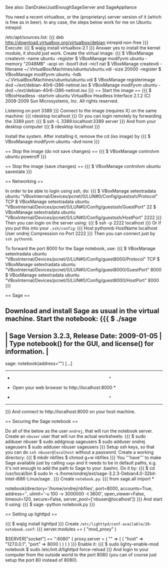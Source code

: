 See also: DanDrake/JustEnoughSageServer and SageAppliance

You need a recent virtualbox, or the (proprietary) server version of it (which is free as in beer). In any case, the steps below work for me on Ubuntu intrepid:


/etc/apt/sources.list:
{{{
deb http://download.virtualbox.org/virtualbox/debian intrepid non-free
}}}
Execute:
{{{
$ wajig install virtualbox-2.1
}}}
Answer yes to install the kernel module, it should just work. Create the virtual image:
{{{
$ VBoxManage createvm -name ubuntu -register
$ VBoxManage modifyvm ubuntu -memory "2048MB" -acpi on -boot1 dvd -nic1 nat
$ VBoxManage createvdi -filename ~/.VirtualBox/Machines/ubuntu/ubuntu.vdi -size 20000 -register
$ VBoxManage modifyvm ubuntu -hdb ~/.VirtualBox/Machines/ubuntu/ubuntu.vdi
$ VBoxManage registerimage dvd ~/ext/debian-40r6-i386-netinst.iso
$ VBoxManage modifyvm ubuntu -dvd ~/ext/debian-40r6-i386-netinst.iso
}}}
== Start the image ==
{{{
$ VBoxHeadless -startvm ubuntu
VirtualBox Headless Interface 2.1.2
(C) 2008-2009 Sun Microsystems, Inc.
All rights reserved.

Listening on port 3389
}}}
Connect to the image (requires X) on the same machine:
{{{
rdesktop localhost
}}}
Or you can login remotely by forwarding the 3389 port:
{{{
$ ssh -L 3389:localhost:3389 server
}}}
And from your desktop computer
{{{
$ rdesktop localhost
}}}

Install the system. After installing it, remove the cd (iso image) by
{{{
$ VBoxManage modifyvm ubuntu -dvd none
}}}

== Stop the image (do not save changes) ==
{{{
$ VBoxManage controlvm ubuntu poweroff
}}}

== Stop the image (save changes) ==
{{{
$ VBoxManage controlvm ubuntu savestate
}}}


== Networking ==

In order to be able to login using ssh, do:
{{{
$ VBoxManage setextradata ubuntu "VBoxInternal/Devices/pcnet/0/LUN#0/Config/guestssh/Protocol" TCP
$ VBoxManage setextradata ubuntu "VBoxInternal/Devices/pcnet/0/LUN#0/Config/guestssh/GuestPort" 22
$ VBoxManage setextradata ubuntu "VBoxInternal/Devices/pcnet/0/LUN#0/Config/guestssh/HostPort" 2222
}}}
Then you can login on the server using:
{{{
$ ssh -p 2222 localhost
}}}
Or if you put this into your `.ssh/config`:
{{{
Host pythonnb
    HostName localhost
    User ondrej
    Compression no
    Port 2222
}}}
Then you can connect just by `ssh pythonnb`.

To forward the port 8000 for the Sage notebook, use:
{{{
$ VBoxManage setextradata ubuntu "VBoxInternal/Devices/pcnet/0/LUN#0/Config/guest8000/Protocol" TCP
$ VBoxManage setextradata ubuntu "VBoxInternal/Devices/pcnet/0/LUN#0/Config/guest8000/GuestPort" 8000
$ VBoxManage setextradata ubuntu "VBoxInternal/Devices/pcnet/0/LUN#0/Config/guest8000/HostPort" 8000
}}}

== Sage ==

Download and install Sage as usual in the virtual machine. Start the notebook:
{{{
$ ./sage
----------------------------------------------------------------------
| Sage Version 3.2.3, Release Date: 2009-01-05                       |
| Type notebook() for the GUI, and license() for information.        |
----------------------------------------------------------------------
sage: notebook(address="")
[...]
**************************************************
*                                                *
* Open your web browser to http://localhost:8000 *
*                                                *
**************************************************
}}}
And connect to http://localhost:8000 on your host machine.


== Securing the Sage notebook ==

Do all of the below as the user `ondrej`, that will run the notebook server. Create an `nbuser` user that will run the actual worksheets:
{{{
$ sudo adduser nbuser
$ sudo addgroup sageusers
$ sudo adduser ondrej sageusers
$ sudo adduser nbuser sageusers
}}}
Setup ssh keys, so that you can do `ssh nbuser@localhost` without a password.
Create a working directory:
{{{
$ mkdir nbfiles
$ chmod g+w nbfiles
}}}
You '''have''' to make Sage available just by calling `sage` and it needs to be in default paths, e.g. it's not enough to add the path to Sage to your .bashrc. Do it by:
{{{
$ cd /usr/local/bin
$ sudo ln -s /home/ondrej/ext/sage-3.2.3-Debian4.0-32bit-Intel-i686-Linux/sage .
}}}
Create `notebook.py`:
{{{
from sage.all import *

notebook(directory='/home/ondrej/nbfiles', port=8000, accounts=True, address='', ulimit='-u 100 -v 3000000 -t 3600', open_viewer=False, timeout=120, secure=False, server_pool=['nbuser@localhost'])
}}}
And start it using:
{{{
$ sage -python notebook.py
}}}

== Setting up lighttpd ==

{{{
$ wajig install lighttpd
}}}
Create `/etc/lighttpd/conf-available/20-notebook.conf`:
{{{
server.modules   += ( "mod_proxy" )

$SERVER["socket"] == ":8080" {
    proxy.server = ( "" =>
        ( (
        "host" => "127.0.0.1",
        "port" => 8000
        ) )
    )
}
}}}
Enable it:
{{{
$ sudo lighty-enable-mod notebook
$ sudo /etc/init.d/lighttpd force-reload
}}}
And login to your computer from the outside world to the port 8080 (you can of course just setup the port 80 instead of 8080).
